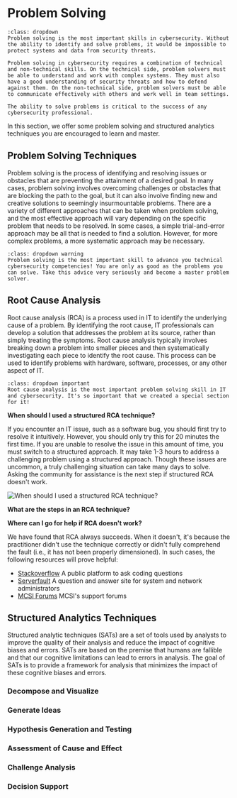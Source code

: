 # Problem Solving

```{admonition} What is problem solving?
:class: dropdown
Problem solving is the most important skills in cybersecurity. Without the ability to identify and solve problems, it would be impossible to protect systems and data from security threats.

Problem solving in cybersecurity requires a combination of technical and non-technical skills. On the technical side, problem solvers must be able to understand and work with complex systems. They must also have a good understanding of security threats and how to defend against them. On the non-technical side, problem solvers must be able to communicate effectively with others and work well in team settings.

The ability to solve problems is critical to the success of any cybersecurity professional.
```

In this section, we offer some problem solving and structured analytics techniques you are encouraged to learn and master.

## Problem Solving Techniques

Problem solving is the process of identifying and resolving issues or obstacles that are preventing the attainment of a desired goal. In many cases, problem solving involves overcoming challenges or obstacles that are blocking the path to the goal, but it can also involve finding new and creative solutions to seemingly insurmountable problems. There are a variety of different approaches that can be taken when problem solving, and the most effective approach will vary depending on the specific problem that needs to be resolved. In some cases, a simple trial-and-error approach may be all that is needed to find a solution. However, for more complex problems, a more systematic approach may be necessary.

```{admonition} Must Understand
:class: dropdown warning
Problem solving is the most important skill to advance you technical cybersecurity competencies! You are only as good as the problems you can solve. Take this advice very seriously and become a master problem solver.
```

## Root Cause Analysis

Root cause analysis (RCA) is a process used in IT to identify the underlying cause of a problem. By identifying the root cause, IT professionals can develop a solution that addresses the problem at its source, rather than simply treating the symptoms. Root cause analysis typically involves breaking down a problem into smaller pieces and then systematically investigating each piece to identify the root cause. This process can be used to identify problems with hardware, software, processes, or any other aspect of IT.

```{admonition} Important
:class: dropdown important
Root cause analysis is the most important problem solving skill in IT and cybersecurity. It's so important that we created a special section for it!
```

**When should I used a structured RCA technique?**

If you encounter an IT issue, such as a software bug, you should first try to resolve it intuitively. However, you should only try this for 20 minutes the first time. If you are unable to resolve the issue in this amount of time, you must switch to a structured approach. It may take 1-3 hours to address a challenging problem using a structured approach. Though these issues are uncommon, a truly challenging situation can take many days to solve. Asking the community for assistance is the next step if structured RCA doesn't work.

<img alt="When should I used a structured RCA technique?" class="mb-5" src="/images/problem-solving/structured-rca.svg">

**What are the steps in an RCA technique?**

**Where can I go for help if RCA doesn't work?**

We have found that RCA always succeeds. When it doesn't, it's because the practitioner didn't use the technique correctly or didn't fully comprehend the fault (i.e., it has not been properly dimensioned). In such cases, the following resources will prove helpful:

- [Stackoverflow](https://stackoverflow.com/) A public platform to ask coding questions
- [Serverfault](https://serverfault.com/) A question and answer site for system and network administrators
- [MCSI Forums](https://mosse-cyber-security-institute.tribe.so/) MCSI's support forums

## Structured Analytics Techniques

Structured analytic techniques (SATs) are a set of tools used by analysts to improve the quality of their analysis and reduce the impact of cognitive biases and errors. SATs are based on the premise that humans are fallible and that our cognitive limitations can lead to errors in analysis. The goal of SATs is to provide a framework for analysis that minimizes the impact of these cognitive biases and errors. 

### Decompose and Visualize

### Generate Ideas

### Hypothesis Generation and Testing

### Assessment of Cause and Effect

### Challenge Analysis

### Decision Support